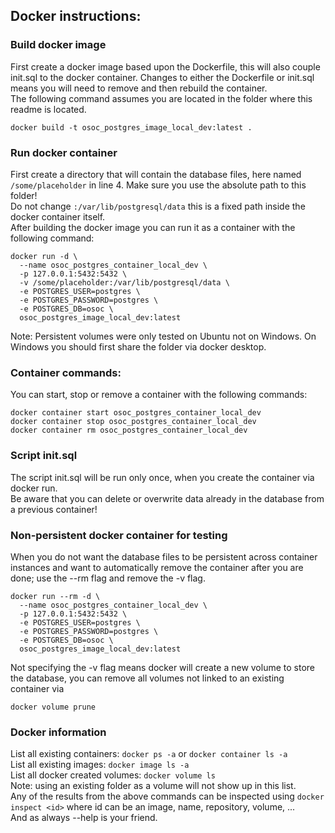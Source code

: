 ## Docker instructions:

### Build docker image
First create a docker image based upon the Dockerfile, this will also couple init.sql to the docker container.
Changes to either the Dockerfile or init.sql means you will need to remove and then rebuild the container. \
The following command assumes you are located in the folder where this readme is located.
```shell
docker build -t osoc_postgres_image_local_dev:latest .
```

### Run docker container
First create a directory that will contain the database files, here named ```/some/placeholder``` in line 4.
Make sure you use the absolute path to this folder! \
Do not change ```:/var/lib/postgresql/data``` this is a fixed path inside the docker container itself. \
After building the docker image you can run it as a container with the following command:
```shell
docker run -d \
  --name osoc_postgres_container_local_dev \
  -p 127.0.0.1:5432:5432 \
  -v /some/placeholder:/var/lib/postgresql/data \
  -e POSTGRES_USER=postgres \
  -e POSTGRES_PASSWORD=postgres \
  -e POSTGRES_DB=osoc \
  osoc_postgres_image_local_dev:latest
```
Note: Persistent volumes were only tested on Ubuntu not on Windows.
On Windows you should first share the folder via docker desktop.

### Container commands:
You can start, stop or remove a container with the following commands:
```shell
docker container start osoc_postgres_container_local_dev
docker container stop osoc_postgres_container_local_dev
docker container rm osoc_postgres_container_local_dev
```

### Script init.sql
The script init.sql will be run only once, when you create the container via docker run. \
Be aware that you can delete or overwrite data already in the database from a previous container!

### Non-persistent docker container for testing
When you do not want the database files to be persistent across container instances
and want to automatically remove the container after you are done;
use the --rm flag and remove the -v flag.
```shell
docker run --rm -d \
  --name osoc_postgres_container_local_dev \
  -p 127.0.0.1:5432:5432 \
  -e POSTGRES_USER=postgres \
  -e POSTGRES_PASSWORD=postgres \
  -e POSTGRES_DB=osoc \
  osoc_postgres_image_local_dev:latest
```
Not specifying the -v flag means docker will create a new volume to store the database,
you can remove all volumes not linked to an existing container via
```shell
docker volume prune
```


### Docker information
List all existing containers: ```docker ps -a``` or ```docker container ls -a``` \
List all existing images: ```docker image ls -a``` \
List all docker created volumes: ```docker volume ls``` \
Note: using an existing folder as a volume will not show up in this list. \
Any of the results from the above commands can be inspected using ```docker inspect <id>```
where id can be an image, name, repository, volume, ... \
And as always --help is your friend.